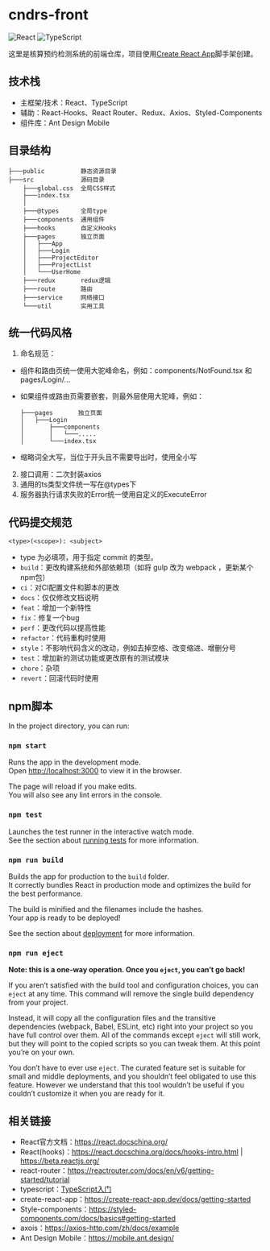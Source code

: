 # cndrs-front

![React](https://img.shields.io/badge/react-%2320232a.svg?style=for-the-badge&logo=react&logoColor=%2361DAFB)
![TypeScript](https://img.shields.io/badge/typescript-%23007ACC.svg?style=for-the-badge&logo=typescript&logoColor=white)

这里是核算预约检测系统的前端仓库，项目使用[Create React App](https://github.com/facebook/create-react-app)脚手架创建。

## 技术栈

- 主框架/技术：React、TypeScript
- 辅助：React-Hooks、React Router、Redux、Axios、Styled-Components
- 组件库：Ant Design Mobile

## 目录结构

    ├───public          静态资源目录
    ├───src             源码目录   
        ├───global.css  全局CSS样式
        ├───index.tsx   
        │
        ├───@types      全局type
        ├───components  通用组件
        ├───hooks       自定义Hooks
        ├───pages       独立页面
        │   ├───App
        │   ├───Login
        │   ├───ProjectEditor
        │   ├───ProjectList
        │   └───UserHome
        ├───redux       redux逻辑
        ├───route       路由
        ├───service     网络接口
        └───util        实用工具
    
## 统一代码风格

1. 命名规范：
  - 组件和路由页统一使用大驼峰命名，例如：components/NotFound.tsx 和 pages/Login/...
  - 如果组件或路由页需要嵌套，则最外层使用大驼峰，例如：
  
        ├───pages       独立页面
        │   ├───Login
        │       ├───components
        │       │   └───.....
        │       └───index.tsx
        
  - 缩略词全大写，当位于开头且不需要导出时，使用全小写
2. 接口调用：二次封装axios
3. 通用的ts类型文件统一写在@types下
4. 服务器执行请求失败的Error统一使用自定义的ExecuteError

## 代码提交规范

`<type>(<scope>): <subject>`
- type 为必填项，用于指定 commit 的类型。
- `build`：更改构建系统和外部依赖项（如将 gulp 改为 webpack ，更新某个npm包）
- `ci`：对CI配置文件和脚本的更改
- `docs`：仅仅修改文档说明
- `feat`：增加一个新特性
- `fix`：修复一个bug
- `perf`：更改代码以提高性能
- `refactor`：代码重构时使用
- `style`：不影响代码含义的改动，例如去掉空格、改变缩进、增删分号
- `test`：增加新的测试功能或更改原有的测试模块
- `chore`：杂项
- `revert`：回滚代码时使用

## npm脚本

In the project directory, you can run:

### `npm start`

Runs the app in the development mode.\
Open [http://localhost:3000](http://localhost:3000) to view it in the browser.

The page will reload if you make edits.\
You will also see any lint errors in the console.

### `npm test`

Launches the test runner in the interactive watch mode.\
See the section about [running tests](https://facebook.github.io/create-react-app/docs/running-tests) for more information.

### `npm run build`

Builds the app for production to the `build` folder.\
It correctly bundles React in production mode and optimizes the build for the best performance.

The build is minified and the filenames include the hashes.\
Your app is ready to be deployed!

See the section about [deployment](https://facebook.github.io/create-react-app/docs/deployment) for more information.

### `npm run eject`

**Note: this is a one-way operation. Once you `eject`, you can’t go back!**

If you aren’t satisfied with the build tool and configuration choices, you can `eject` at any time. This command will remove the single build dependency from your project.

Instead, it will copy all the configuration files and the transitive dependencies (webpack, Babel, ESLint, etc) right into your project so you have full control over them. All of the commands except `eject` will still work, but they will point to the copied scripts so you can tweak them. At this point you’re on your own.

You don’t have to ever use `eject`. The curated feature set is suitable for small and middle deployments, and you shouldn’t feel obligated to use this feature. However we understand that this tool wouldn’t be useful if you couldn’t customize it when you are ready for it.

## 相关链接

- React官方文档：https://react.docschina.org/
- React(hooks)：https://react.docschina.org/docs/hooks-intro.html | https://beta.reactjs.org/
- react-router：https://reactrouter.com/docs/en/v6/getting-started/tutorial
- typescript：[TypeScript入门](https://ex4tjk8ii1.feishu.cn/docs/doccnE8fHbzDEgJNptmhz0suFZe)
- create-react-app：https://create-react-app.dev/docs/getting-started
- Style-components：https://styled-components.com/docs/basics#getting-started
- axois：https://axios-http.com/zh/docs/example
- Ant Design Mobile：https://mobile.ant.design/